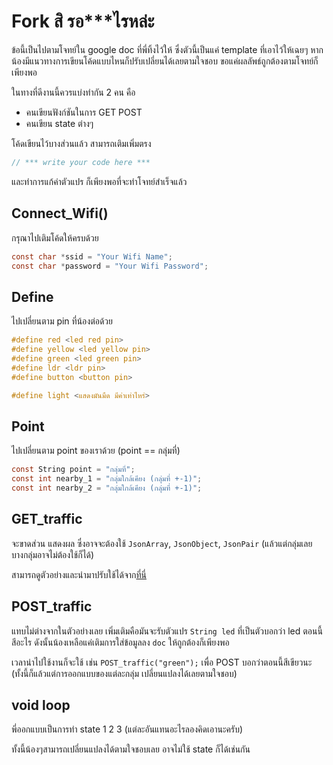 # Fork สิ รอ***ไรหล่ะ
ข้อนี้เป็นไปตามโจทย์ใน google doc ที่พี่ทิ้งไว้ให้ ซึ่งตัวนี้เป็นแค่ template ที่เอาไว้ให้เฉยๆ หากน้องมีแนวทางการเขียนโค้ดแบบไหนก็ปรับเปลี่ยนได้เลยตามใจชอบ ขอแค่ผลลัพธ์ถูกต้องตามโจทย์ก็เพียงพอ

ในทางที่ดีงานนี้ควรแบ่งทำกัน 2 คน คือ
- คนเขียนฟังก์ชันในการ GET POST 
- คนเขียน state ต่างๆ

โค้ดเขียนไว้บางส่วนแล้ว สามารถเติมเพิ่มตรง 
``` c
// *** write your code here ***
```
และทำการแก้ค่าตัวแปร ก็เพียงพอที่จะทำโจทย์สำเร็จแล้ว

## Connect_Wifi()
กรุณาไปเติมโค้ดให้ครบด้วย
``` c
const char *ssid = "Your Wifi Name";
const char *password = "Your Wifi Password";
```

## Define
ไปเปลี่ยนตาม pin ที่น้องต่อด้วย
``` c
#define red <led red pin>
#define yellow <led yellow pin>
#define green <led green pin>
#define ldr <ldr pin>
#define button <button pin>

#define light <แสดงมันมืด มีค่าเท่าไหร่>
```

## Point
ไปเปลี่ยนตาม point ของเราด้วย (point == กลุ่มที่)
``` c
const String point = "กลุ่มที่";
const int nearby_1 = "กลุ่มใกล้เคียง (กลุ่มที่ +-1)";
const int nearby_2 = "กลุ่มใกล้เคียง (กลุ่มที่ +-1)";
```

## GET_traffic
จะขาดส่วน แสดงผล ซึ่งอาจจะต้องใช้ `JsonArray`, `JsonObject`, `JsonPair` (แล้วแต่กลุ่มเลย บางกลุ่มอาจไม่ต้องใช้ก็ได้)

สามารถดูตัวอย่างและนำมาปรับใช้ได้จาก[ที่นี่](https://stackoverflow.com/questions/71023794/getting-json-keys-from-an-array-from-an-object-using-arduinojson)

## POST_traffic
แทบไม่ต่างจากในตัวอย่างเลย เพิ่มเติมคือมันจะรับตัวแปร `String led` ที่เป็นตัวบอกว่า led ตอนนี้สีอะไร ดังนั้นน้องเหลือแค่เติมการใส่ข้อมูลลง `doc` ให้ถูกต้องก็เพียงพอ

เวลานำไปใช้งานก็จะใช้ เช่น `POST_traffic("green");` เพื่อ POST บอกว่าตอนนี้สีเขียวนะ (ทั้งนี้ก็แล้วแต่การออกแบบของแต่ละกลุ่ม เปลี่ยนแปลงได้เลยตามใจชอบ)

## void loop
พี่ออกแบบเป็นการทำ state 1 2 3 (แต่ละอันแทนอะไรลองคิดเอานะครับ)

ทั้งนี้น้องๆสามารถเปลี่ยนแปลงได้ตามใจชอบเลย อาจไม่ใช้ state ก็ได้เช่นกัน

